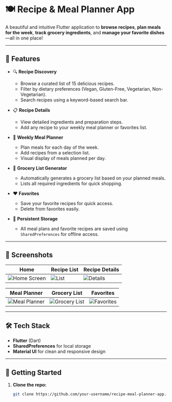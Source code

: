 # 🍽️ Recipe & Meal Planner App

A beautiful and intuitive Flutter application to **browse recipes**, **plan meals for the week**, **track grocery ingredients**, and **manage your favorite dishes**—all in one place!

---

## 📱 Features

- 🔍 **Recipe Discovery**
  - Browse a curated list of 15 delicious recipes.
  - Filter by dietary preferences (Vegan, Gluten-Free, Vegetarian, Non-Vegetarian).
  - Search recipes using a keyword-based search bar.

- 📋 **Recipe Details**
  - View detailed ingredients and preparation steps.
  - Add any recipe to your weekly meal planner or favorites list.

- 📆 **Weekly Meal Planner**
  - Plan meals for each day of the week.
  - Add recipes from a selection list.
  - Visual display of meals planned per day.

- 🛒 **Grocery List Generator**
  - Automatically generates a grocery list based on your planned meals.
  - Lists all required ingredients for quick shopping.

- ❤️ **Favorites**
  - Save your favorite recipes for quick access.
  - Delete from favorites easily.

- 💾 **Persistent Storage**
  - All meal plans and favorite recipes are saved using `SharedPreferences` for offline access.

---

## 📸 Screenshots

| Home | Recipe List | Recipe Details |
|------|-------------|----------------|
| ![Home Screen](screenshots/home.png) | ![List](screenshots/list.png) | ![Details](screenshots/details.png) |

| Meal Planner | Grocery List | Favorites |
|--------------|--------------|-----------|
| ![Meal Planner](screenshots/mealplanner.png) | ![Grocery List](screenshots/grocery.png) | ![Favorites](screenshots/favorites.png) |

---

## 🛠️ Tech Stack

- **Flutter** (Dart)
- **SharedPreferences** for local storage
- **Material UI** for clean and responsive design

---

## 🚀 Getting Started

1. **Clone the repo:**
   ```bash
   git clone https://github.com/your-username/recipe-meal-planner-app.git

